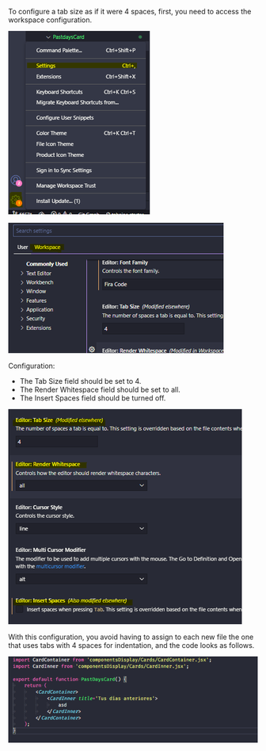 To configure a tab size as if it were 4 spaces, first, you need to access the workspace configuration.

![workspace-indentation-1.png](/assets/images/visual-studio-code/workspace-indentation-1.png)

![workspace-indentation-2.png](/assets/images/visual-studio-code/workspace-indentation-2.png)


Configuration:

- The Tab Size field should be set to 4.
- The Render Whitespace field should be set to all.
- The Insert Spaces field should be turned off.

![workspace-indentation-3.png](/assets/images/visual-studio-code/workspace-indentation-3.png)

With this configuration, you avoid having to assign to each new file the one that uses tabs with 4 spaces for indentation, and the code looks as follows.

![workspace-indentation-4.png](/assets/images/visual-studio-code/workspace-indentation-4.png)
